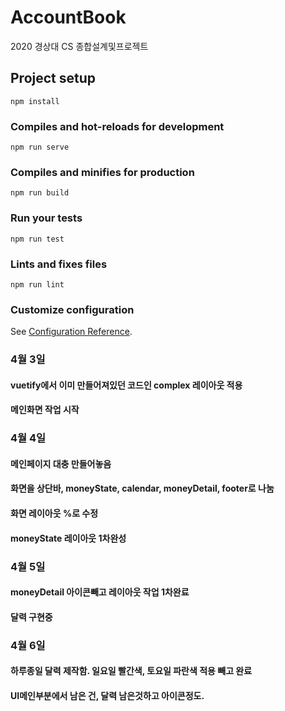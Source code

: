 # AccountBook
 2020 경상대 CS 종합설계및프로젝트

## Project setup
```
npm install
```

### Compiles and hot-reloads for development
```
npm run serve
```

### Compiles and minifies for production
```
npm run build
```

### Run your tests
```
npm run test
```

### Lints and fixes files
```
npm run lint
```

### Customize configuration
See [Configuration Reference](https://cli.vuejs.org/config/).

### 4월 3일
#### vuetify에서 이미 만들어져있던 코드인 complex 레이아웃 적용
#### 메인화면 작업 시작

### 4월 4일
#### 메인페이지 대충 만들어놓음
#### 화면을 상단바, moneyState, calendar, moneyDetail, footer로 나눔
#### 화면 레이아웃 %로 수정
#### moneyState 레이아웃 1차완성

### 4월 5일
#### moneyDetail 아이콘빼고 레이아웃 작업 1차완료
#### 달력 구현중

### 4월 6일
#### 하루종일 달력 제작함. 일요일 빨간색, 토요일 파란색 적용 빼고 완료
#### UI메인부분에서 남은 건, 달력 남은것하고 아이콘정도.